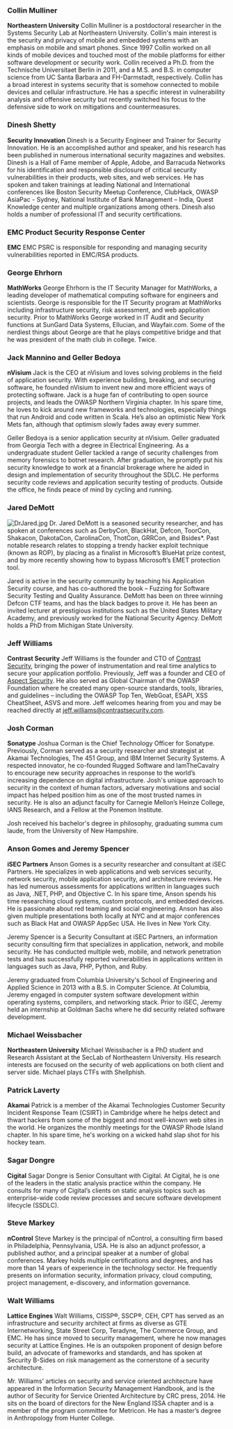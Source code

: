 ### Collin Mulliner

**Northeastern University**
Collin Mulliner is a postdoctoral researcher in the Systems Security Lab
at Northeastern University. Collin's main interest is the security and
privacy of mobile and embedded systems with an emphasis on mobile and
smart phones. Since 1997 Collin worked on all kinds of mobile devices
and touched most of the mobile platforms for either software development
or security work. Collin received a Ph.D. from the Technische
Universitaet Berlin in 2011, and a M.S. and B.S. in computer science
from UC Santa Barbara and FH-Darmstadt, respectively. Collin has a broad
interest in systems security that is somehow connected to mobile devices
and cellular infrastructure. He has a specific interest in vulnerability
analysis and offensive security but recently switched his focus to the
defensive side to work on mitigations and countermeasures.

### Dinesh Shetty

**Security Innovation**
Dinesh is a Security Engineer and Trainer for Security Innovation. He is
an accomplished author and speaker, and his research has been published
in numerous international security magazines and websites. Dinesh is a
Hall of Fame member of Apple, Adobe, and Barracuda Networks for his
identification and responsible disclosure of critical security
vulnerabilities in their products, web sites, and web services. He has
spoken and taken trainings at leading National and International
conferences like Boston Security Meetup Conference, ClubHack, OWASP
AsiaPac - Sydney, National Institute of Bank Management – India, Quest
Knowledge center and multiple organizations among others. Dinesh also
holds a number of professional IT and security certifications.

### EMC Product Security Response Center

**EMC**
EMC PSRC is responsible for responding and managing security
vulnerabilities reported in EMC/RSA products.

### George Ehrhorn

**MathWorks**
George Ehrhorn is the IT Security Manager for MathWorks, a leading
developer of mathematical computing software for engineers and
scientists. George is responsible for the IT Security program at
MathWorks including infrastructure security, risk assessment, and web
application security. Prior to MathWorks George worked in IT Audit and
Security functions at SunGard Data Systems, Ellucian, and Wayfair.com.
Some of the nerdiest things about George are that he plays competitive
bridge and that he was president of the math club in college. Twice.

### Jack Mannino and Geller Bedoya

**nVisium**
Jack is the CEO at nVisium and loves solving problems in the field of
application security. With experience building, breaking, and securing
software, he founded nVisium to invent new and more efficient ways of
protecting software. Jack is a huge fan of contributing to open source
projects, and leads the OWASP Northern Virginia chapter. In his spare
time, he loves to kick around new frameworks and technologies,
especially things that run Android and code written in Scala. He’s also
an optimistic New York Mets fan, although that optimism slowly fades
away every summer.

Geller Bedoya is a senior application security at nVisium. Geller
graduated from Georgia Tech with a degree in Electrical Engineering. As
a undergraduate student Geller tackled a range of security challenges
from memory forensics to botnet research. After graduation, he promptly
put his security knowledge to work at a financial brokerage where he
aided in design and implementation of security throughout the SDLC. He
performs security code reviews and application security testing of
products. Outside the office, he finds peace of mind by cycling and
running.

### Jared DeMott

![DrJared.jpg](DrJared.jpg "DrJared.jpg") Dr. Jared DeMott is a seasoned
security researcher, and has spoken at conferences such as DerbyCon,
BlackHat, Defcon, ToorCon, Shakacon, DakotaCon, CarolinaCon, ThotCon,
GRRCon, and Bsides\*. Past notable research relates to stopping a trendy
hacker exploit technique (known as ROP), by placing as a finalist in
Microsoft’s BlueHat prize contest, and by more recently showing how to
bypass Microsoft’s EMET protection tool.

Jared is active in the security community by teaching his Application
Security course, and has co-authored the book – Fuzzing for Software
Security Testing and Quality Assurance. DeMott has been on three winning
Defcon CTF teams, and has the black badges to prove it. He has been an
invited lecturer at prestigious institutions such as the United States
Military Academy, and previously worked for the National Security
Agency. DeMott holds a PhD from Michigan State University.

### Jeff Williams

**Contrast Security**
Jeff Williams is the founder and CTO of [Contrast
Security](http://contrastsecurity.com), bringing the power of
instrumentation and real time analytics to secure your application
portfolio. Previously, Jeff was a founder and CEO of [Aspect
Security](http://aspectsecurity.com). He also served as Global Chairman
of the OWASP Foundation where he created many open-source standards,
tools, libraries, and guidelines – including the OWASP Top Ten, WebGoat,
ESAPI, XSS CheatSheet, ASVS and more. Jeff welcomes hearing from you and
may be reached directly at <jeff.williams@contrastsecurity.com>.

### Josh Corman

**Sonatype**
Joshua Corman is the Chief Technology Officer for Sonatype. Previously,
Corman served as a security researcher and strategist at Akamai
Technologies, The 451 Group, and IBM Internet Security Systems. A
respected innovator, he co-founded Rugged Software and IamTheCavalry to
encourage new security approaches in response to the world’s increasing
dependence on digital infrastructure. Josh's unique approach to security
in the context of human factors, adversary motivations and social impact
has helped position him as one of the most trusted names in security. He
is also an adjunct faculty for Carnegie Mellon’s Heinze College, IANS
Research, and a Fellow at the Ponemon Institute.

Josh received his bachelor's degree in philosophy, graduating summa cum
laude, from the University of New Hampshire.

### Anson Gomes and Jeremy Spencer

**iSEC Partners**
Anson Gomes is a security researcher and consultant at iSEC Partners. He
specializes in web applications and web services security, network
security, mobile application security, and architecture reviews. He has
led numerous assessments for applications written in languages such as
Java, .NET, PHP, and Objective C. In his spare time, Anson spends his
time researching cloud systems, custom protocols, and embedded devices.
He is passionate about red teaming and social engineering. Anson has
also given multiple presentations both locally at NYC and at major
conferences such as Black Hat and OWASP AppSec USA. He lives in New York
City.

Jeremy Spencer is a Security Consultant at iSEC Partners, an information
security consulting firm that specializes in application, network, and
mobile security. He has conducted multiple web, mobile, and network
penetration tests and has successfully reported vulnerabilities in
applications written in languages such as Java, PHP, Python, and Ruby.

Jeremy graduated from Columbia University's School of Engineering and
Applied Science in 2013 with a B.S. in Computer Science. At Columbia,
Jeremy engaged in computer system software development within operating
systems, compilers, and networking stack. Prior to iSEC, Jeremy held an
internship at Goldman Sachs where he did security related software
development.

### Michael Weissbacher

**Northeastern University**
Michael Weissbacher is a PhD student and Research Assistant at the
SecLab of Northeastern University. His research interests are focused on
the security of web applications on both client and server side. Michael
plays CTFs with Shellphish.

### Patrick Laverty

**Akamai**
Patrick is a member of the Akamai Technologies Customer Security
Incident Response Team (CSIRT) in Cambridge where he helps detect and
thwart hackers from some of the biggest and most well-known web sites in
the world. He organizes the monthly meetings for the OWASP Rhode Island
chapter. In his spare time, he's working on a wicked hahd slap shot for
his hockey team.

### Sagar Dongre

**Cigital**
Sagar Dongre is Senior Consultant with Cigital. At Cigital, he is one of
the leaders in the static analysis practice within the company. He
consults for many of Cigital’s clients on static analysis topics such as
enterprise-wide code review processes and secure software development
lifecycle (SSDLC).

### Steve Markey

**nControl**
Steve Markey is the principal of nControl, a consulting firm based in
Philadelphia, Pennsylvania, USA. He is also an adjunct professor, a
published author, and a principal speaker at a number of global
conferences. Markey holds multiple certifications and degrees, and has
more than 14 years of experience in the technology sector. He frequently
presents on information security, information privacy, cloud computing,
project management, e-discovery, and information governance.

### Walt Williams

**Lattice Engines**
Walt Williams, CISSP®, SSCP®, CEH, CPT has served as an infrastructure
and security architect at firms as diverse as GTE Internetworking, State
Street Corp, Teradyne, The Commerce Group, and EMC. He has since moved
to security management, where he now manages security at Lattice
Engines. He is an outspoken proponent of design before build, an
advocate of frameworks and standards, and has spoken at Security B-Sides
on risk management as the cornerstone of a security architecture.

Mr. Williams' articles on security and service oriented architecture
have appeared in the Information Security Management Handbook, and is
the author of Security for Service Oriented Architecture by CRC press,
2014. He sits on the board of directors for the New England ISSA chapter
and is a member of the program committee for Metricon. He has a master’s
degree in Anthropology from Hunter College.